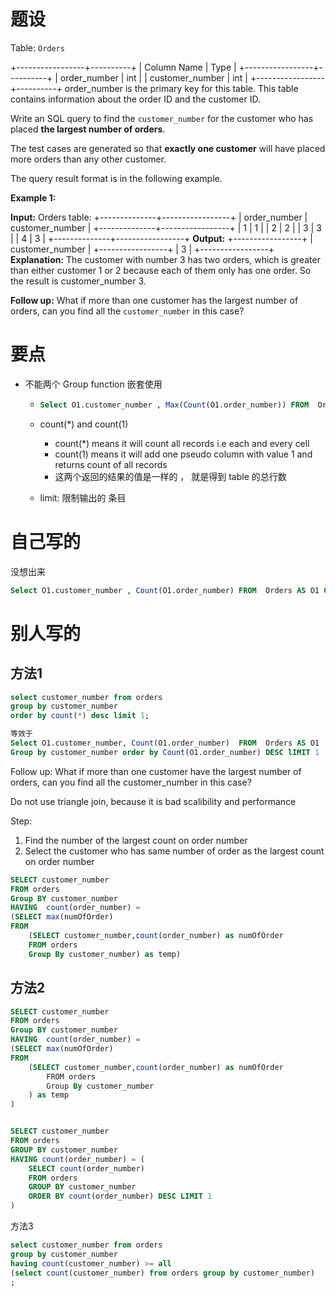 # 题设

Table: `Orders`

+-----------------+----------+
| Column Name     | Type     |
+-----------------+----------+
| order_number    | int      |
| customer_number | int      |
+-----------------+----------+
order_number is the primary key for this table.
This table contains information about the order ID and the customer ID.

Write an SQL query to find the `customer_number` for the customer who has placed **the largest number of orders**.

The test cases are generated so that **exactly one customer** will have placed more orders than any other customer.

The query result format is in the following example.



**Example 1:**

**Input:** 
Orders table:
+--------------+-----------------+
| order_number | customer_number |
+--------------+-----------------+
| 1            | 1               |
| 2            | 2               |
| 3            | 3               |
| 4            | 3               |
+--------------+-----------------+
**Output:** 
+-----------------+
| customer_number |
+-----------------+
| 3               |
+-----------------+
**Explanation:** 
The customer with number 3 has two orders, which is greater than either customer 1 or 2 because each of them only has one order. 
So the result is customer_number 3.





**Follow up:** What if more than one customer has the largest number of orders, can you find all the `customer_number` in this case?



# 要点

- 不能两个 Group function 嵌套使用
  
  - ```sql
    Select O1.customer_number , Max(Count(O1.order_number)) FROM  Orders AS O1 Group by customer_number
    ```
  
  - count(\*\) and count(1)
    
    - count(\*\) means it will count all records i.e each and every cell 
    - count(1) means it will add one pseudo column with value 1 and returns count of all records
    - 这两个返回的结果的值是一样的 ， 就是得到 table 的总行数 
  
  - limit: 限制输出的 条目 

# 自己写的

没想出来 

```sql
Select O1.customer_number , Count(O1.order_number) FROM  Orders AS O1 Group by customer_number 
```

# 别人写的

## 方法1

```sql
select customer_number from orders
group by customer_number
order by count(*) desc limit 1;

等效于 
Select O1.customer_number, Count(O1.order_number)  FROM  Orders AS O1 
Group by customer_number order by Count(O1.order_number) DESC lIMIT 1
```

Follow up: What if more than one customer have the largest number of orders, can you find all the customer_number in this case?

Do not use triangle join, because it is bad scalibility and performance

Step:

1. Find the number of the largest count on order number
2. Select the customer who has same number of order as the largest count on order number

```sql
SELECT customer_number
FROM orders
Group BY customer_number
HAVING  count(order_number) = 
(SELECT max(numOfOrder)
FROM
    (SELECT customer_number,count(order_number) as numOfOrder
    FROM orders
    Group By customer_number) as temp)
```

## 方法2

```sql
SELECT customer_number
FROM orders
Group BY customer_number
HAVING  count(order_number) = 
(SELECT max(numOfOrder)
FROM
    (SELECT customer_number,count(order_number) as numOfOrder
        FROM orders
        Group By customer_number
    ) as temp
)


SELECT customer_number 
FROM orders
GROUP BY customer_number
HAVING count(order_number) = (
    SELECT count(order_number)
    FROM orders
    GROUP BY customer_number
    ORDER BY count(order_number) DESC LIMIT 1
)
```

方法3

```sql
select customer_number from orders 
group by customer_number
having count(customer_number) >= all 
(select count(customer_number) from orders group by customer_number)
;
```
